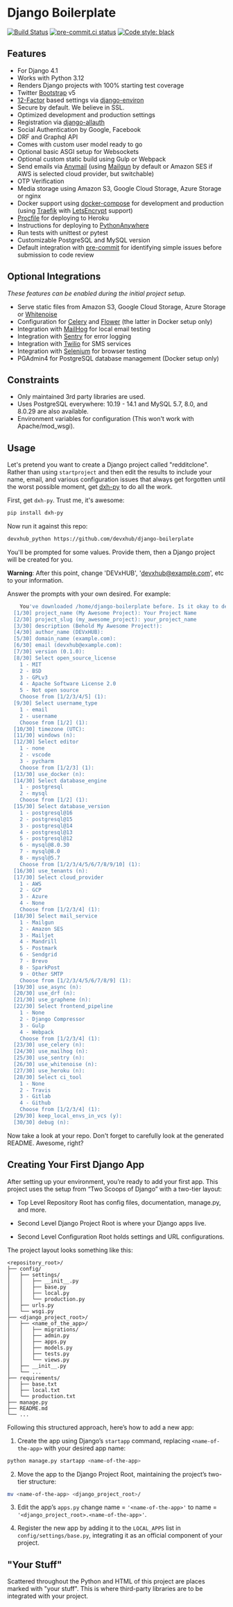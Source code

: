 # Django Boilerplate

[![Build Status](https://img.shields.io/github/actions/workflow/status/devxhub/django-boilerplate/ci.yml?branch=main)](https://github.com/devxhub/django-boilerplate/actions/workflows/ci.yml?query=branch%3Amain)
[![pre-commit.ci status](https://results.pre-commit.ci/badge/github/devxhub/django-boilerplate/main.svg)](https://results.pre-commit.ci/latest/github/devxhub/django-boilerplate/main)
[![Code style: black](https://img.shields.io/badge/code%20style-black-000000.svg)](https://github.com/ambv/black)

## Features

- For Django 4.1
- Works with Python 3.12
- Renders Django projects with 100% starting test coverage
- Twitter [Bootstrap](https://github.com/twbs/bootstrap) v5
- [12-Factor](http://12factor.net/) based settings via [django-environ](https://github.com/joke2k/django-environ)
- Secure by default. We believe in SSL.
- Optimized development and production settings
- Registration via [django-allauth](https://github.com/pennersr/django-allauth)
- Social Authentication by Google, Facebook
- DRF and Graphql API 
- Comes with custom user model ready to go
- Optional basic ASGI setup for Websockets
- Optional custom static build using Gulp or Webpack
- Send emails via [Anymail](https://github.com/anymail/django-anymail) (using [Mailgun](http://www.mailgun.com/) by default or Amazon SES if AWS is selected cloud provider, but switchable)
- OTP Verification 
- Media storage using Amazon S3, Google Cloud Storage, Azure Storage or nginx
- Docker support using [docker-compose](https://github.com/docker/compose) for development and production (using [Traefik](https://traefik.io/) with [LetsEncrypt](https://letsencrypt.org/) support)
- [Procfile](https://devcenter.heroku.com/articles/procfile) for deploying to Heroku
- Instructions for deploying to [PythonAnywhere](https://www.pythonanywhere.com/)
- Run tests with unittest or pytest
- Customizable PostgreSQL and MySQL version
- Default integration with [pre-commit](https://github.com/pre-commit/pre-commit) for identifying simple issues before submission to code review

## Optional Integrations

_These features can be enabled during the initial project setup._

- Serve static files from Amazon S3, Google Cloud Storage, Azure Storage or [Whitenoise](https://whitenoise.readthedocs.io/)
- Configuration for [Celery](https://docs.celeryq.dev) and [Flower](https://github.com/mher/flower) (the latter in Docker setup only)
- Integration with [MailHog](https://github.com/mailhog/MailHog) for local email testing
- Integration with [Sentry](https://sentry.io/welcome/) for error logging
- Integration with [Twilio](https://www.twilio.com/) for SMS services
- Integration with [Selenium](https://www.selenium.dev/) for browser testing
- PGAdmin4 for PostgreSQL database management (Docker setup only)

## Constraints

- Only maintained 3rd party libraries are used.
- Uses PostgreSQL everywhere: 10.19 - 14.1 and MySQL 5.7, 8.0, and 8.0.29  are also available.
- Environment variables for configuration (This won't work with Apache/mod_wsgi).

## Usage

Let's pretend you want to create a Django project called "redditclone". Rather than using `startproject`
and then edit the results to include your name, email, and various configuration issues that always get forgotten until the worst possible moment, get [dxh-py](https://github.com/devxhub/dxh-py) to do all the work.

First, get `dxh-py`. Trust me, it's awesome:

```sh
pip install dxh-py
```
Now run it against this repo:

```sh
devxhub_python https://github.com/devxhub/django-boilerplate
```

You'll be prompted for some values. Provide them, then a Django project will be created for you.

**Warning**: After this point, change 'DEVxHUB', 'devxhub@example.com', etc to your information.

Answer the prompts with your own desired. For example:

```sh
    You've downloaded /home/django-boilerplate before. Is it okay to delete and re-download it? [y/n] (y): y
  [1/30] project_name (My Awesome Project): Your Project Name
  [2/30] project_slug (my_awesome_project): your_project_name
  [3/30] description (Behold My Awesome Project!): 
  [4/30] author_name (DEVxHUB): 
  [5/30] domain_name (example.com): 
  [6/30] email (devxhub@example.com): 
  [7/30] version (0.1.0): 
  [8/30] Select open_source_license
    1 - MIT
    2 - BSD
    3 - GPLv3
    4 - Apache Software License 2.0
    5 - Not open source
    Choose from [1/2/3/4/5] (1): 
  [9/30] Select username_type
    1 - email
    2 - username
    Choose from [1/2] (1): 
  [10/30] timezone (UTC): 
  [11/30] windows (n): 
  [12/30] Select editor
    1 - none
    2 - vscode
    3 - pycharm
    Choose from [1/2/3] (1): 
  [13/30] use_docker (n): 
  [14/30] Select database_engine
    1 - postgresql
    2 - mysql
    Choose from [1/2] (1): 
  [15/30] Select database_version
    1 - postgresql@16
    2 - postgresql@15
    3 - postgresql@14
    4 - postgresql@13
    5 - postgresql@12
    6 - mysql@8.0.30
    7 - mysql@8.0
    8 - mysql@5.7
    Choose from [1/2/3/4/5/6/7/8/9/10] (1): 
  [16/30] use_tenants (n): 
  [17/30] Select cloud_provider
    1 - AWS
    2 - GCP
    3 - Azure
    4 - None
    Choose from [1/2/3/4] (1): 
  [18/30] Select mail_service
    1 - Mailgun
    2 - Amazon SES
    3 - Mailjet
    4 - Mandrill
    5 - Postmark
    6 - Sendgrid
    7 - Brevo
    8 - SparkPost
    9 - Other SMTP
    Choose from [1/2/3/4/5/6/7/8/9] (1): 
  [19/30] use_async (n): 
  [20/30] use_drf (n): 
  [21/30] use_graphene (n): 
  [22/30] Select frontend_pipeline
    1 - None
    2 - Django Compressor
    3 - Gulp
    4 - Webpack
    Choose from [1/2/3/4] (1): 
  [23/30] use_celery (n): 
  [24/30] use_mailhog (n): 
  [25/30] use_sentry (n): 
  [26/30] use_whitenoise (n): 
  [27/30] use_heroku (n): 
  [28/30] Select ci_tool
    1 - None
    2 - Travis
    3 - Gitlab
    4 - Github
    Choose from [1/2/3/4] (1): 
  [29/30] keep_local_envs_in_vcs (y): 
  [30/30] debug (n): 
```

Now take a look at your repo. Don't forget to carefully look at the generated README. Awesome, right?

## Creating Your First Django App

After setting up your environment, you’re ready to add your first app. This project uses the setup from “Two Scoops of Django” with a two-tier layout:

- Top Level Repository Root has config files, documentation, manage.py, and more.

- Second Level Django Project Root is where your Django apps live.

- Second Level Configuration Root holds settings and URL configurations.

The project layout looks something like this:

    <repository_root>/
    ├── config/
    │   ├── settings/
    │   │   ├── __init__.py
    │   │   ├── base.py
    │   │   ├── local.py
    │   │   └── production.py
    │   ├── urls.py
    │   └── wsgi.py
    ├── <django_project_root>/
    │   ├── <name_of_the_app>/
    │   │   ├── migrations/
    │   │   ├── admin.py
    │   │   ├── apps.py
    │   │   ├── models.py
    │   │   ├── tests.py
    │   │   └── views.py
    │   ├── __init__.py
    │   └── ...
    ├── requirements/
    │   ├── base.txt
    │   ├── local.txt
    │   └── production.txt
    ├── manage.py
    ├── README.md
    └── ...

Following this structured approach, here’s how to add a new app:

1. Create the app using Django’s `startapp` command, replacing `<name-of-the-app>` with your desired app name:

```sh
python manage.py startapp <name-of-the-app>
```

2. Move the app to the Django Project Root, maintaining the project’s two-tier structure:

```sh 
mv <name-of-the-app> <django_project_root>/
```
3. Edit the app’s `apps.py` change name = `'<name-of-the-app>'` to name = `'<django_project_root>.<name-of-the-app>'`.

4. Register the new app by adding it to the `LOCAL_APPS` list in `config/settings/base.py`, integrating it as an official component of your project.

## "Your Stuff"

Scattered throughout the Python and HTML of this project are places marked with "your stuff". This is where third-party libraries are to be integrated with your project.


